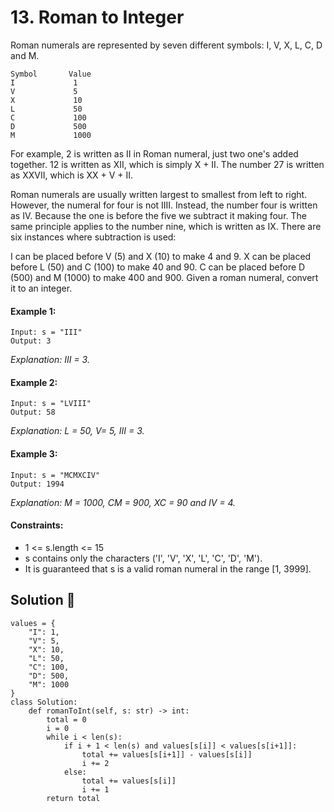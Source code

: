 # 13. Roman to Integer
Roman numerals are represented by seven different symbols: I, V, X, L, C, D and M.
```
Symbol       Value
I             1
V             5
X             10
L             50
C             100
D             500
M             1000
```
For example, 2 is written as II in Roman numeral, just two one's added together. 12 is written as XII, which is simply X + II. The number 27 is written as XXVII, which is XX + V + II.

Roman numerals are usually written largest to smallest from left to right. However, the numeral for four is not IIII. Instead, the number four is written as IV. Because the one is before the five we subtract it making four. The same principle applies to the number nine, which is written as IX. There are six instances where subtraction is used:

I can be placed before V (5) and X (10) to make 4 and 9. 
X can be placed before L (50) and C (100) to make 40 and 90. 
C can be placed before D (500) and M (1000) to make 400 and 900.
Given a roman numeral, convert it to an integer.

 

#### Example 1:
```
Input: s = "III"
Output: 3
```
*Explanation: III = 3.*
#### Example 2:
```
Input: s = "LVIII"
Output: 58
```
*Explanation: L = 50, V= 5, III = 3.*
#### Example 3:
```
Input: s = "MCMXCIV"
Output: 1994
```
*Explanation: M = 1000, CM = 900, XC = 90 and IV = 4.*
 

#### Constraints:

- 1 <= s.length <= 15
- s contains only the characters ('I', 'V', 'X', 'L', 'C', 'D', 'M').
- It is guaranteed that s is a valid roman numeral in the range [1, 3999].

## Solution :dart:
```
values = {
    "I": 1,
    "V": 5,
    "X": 10,
    "L": 50,
    "C": 100,
    "D": 500,
    "M": 1000
}
class Solution:
    def romanToInt(self, s: str) -> int:
        total = 0
        i = 0
        while i < len(s):
            if i + 1 < len(s) and values[s[i]] < values[s[i+1]]:
                total += values[s[i+1]] - values[s[i]]
                i += 2
            else:
                total += values[s[i]]
                i += 1
        return total
```

